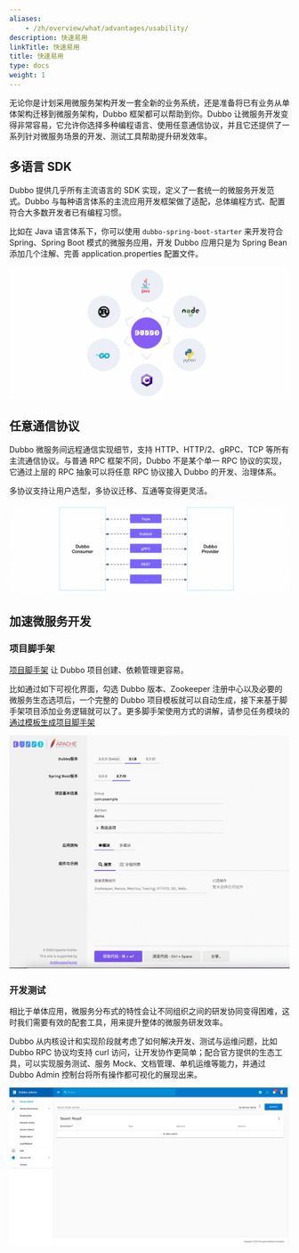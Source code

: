 ```yaml
---
aliases:
    - /zh/overview/what/advantages/usability/
description: 快速易用
linkTitle: 快速易用
title: 快速易用
type: docs
weight: 1
---
```




无论你是计划采用微服务架构开发一套全新的业务系统，还是准备将已有业务从单体架构迁移到微服务架构，Dubbo 框架都可以帮助到你。Dubbo 让微服务开发变得非常容易，它允许你选择多种编程语言、使用任意通信协议，并且它还提供了一系列针对微服务场景的开发、测试工具帮助提升研发效率。

## 多语言 SDK
Dubbo 提供几乎所有主流语言的 SDK 实现，定义了一套统一的微服务开发范式。Dubbo 与每种语言体系的主流应用开发框架做了适配，总体编程方式、配置符合大多数开发者已有编程习惯。

比如在 Java 语言体系下，你可以使用 `dubbo-spring-boot-starter` 来开发符合 Spring、Spring Boot 模式的微服务应用，开发 Dubbo
应用只是为 Spring Bean 添加几个注解、完善 application.properties 配置文件。

![sdk](/imgs/v3/what/sdk.png)

## 任意通信协议
Dubbo 微服务间远程通信实现细节，支持 HTTP、HTTP/2、gRPC、TCP 等所有主流通信协议。与普通 RPC 框架不同，Dubbo 不是某个单一 RPC 协议的实现，它通过上层的 RPC 抽象可以将任意 RPC 协议接入 Dubbo 的开发、治理体系。

多协议支持让用户选型，多协议迁移、互通等变得更灵活。

![protocols](/imgs/v3/what/protocol.png)

## 加速微服务开发

### 项目脚手架
<a href="https://start.dubbo.apache.org/bootstrap.html" target="_blank">项目脚手架</a> 让 Dubbo 项目创建、依赖管理更容易。

比如通过如下可视化界面，勾选 Dubbo 版本、Zookeeper 注册中心以及必要的微服务生态选项后，一个完整的 Dubbo 项目模板就可以自动生成，接下来基于脚手架项目添加业务逻辑就可以了。更多脚手架使用方式的讲解，请参见任务模块的 [通过模板生成项目脚手架](../../../tasks/develop/template/)

![脚手架示例图](/imgs/v3/advantages/initializer.png)

### 开发测试
相比于单体应用，微服务分布式的特性会让不同组织之间的研发协同变得困难，这时我们需要有效的配套工具，用来提升整体的微服务研发效率。

Dubbo 从内核设计和实现阶段就考虑了如何解决开发、测试与运维问题，比如 Dubbo RPC 协议均支持 curl 访问，让开发协作更简单；配合官方提供的生态工具，可以实现服务测试、服务 Mock、文档管理、单机运维等能力，并通过 Dubbo Admin 控制台将所有操作都可视化的展现出来。

![admin](/imgs/v3/what/admin.png)
